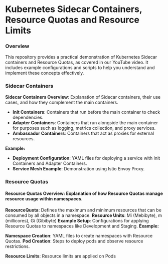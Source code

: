 # Kubernetes Sidecar Containers, Resource Quotas and Resource Limits
### Overview
This repository provides a practical demonstration of Kubernetes Sidecar containers and Resource Quotas, as covered in our YouTube video. It includes example configurations and scripts to help you understand and implement these concepts effectively.

### Sidecar Containers
**Sidecar Containers Overview**: Explanation of Sidecar containers, their use cases, and how they complement the main containers.

- **Init Containers**: Containers that run before the main container to check dependencies.
- **Adapter Containers**: Containers that run alongside the main container for purposes such as logging, metrics collection, and proxy services.
- **Ambassador Containers**: Containers that act as proxies for external resources.

**Example:**
- **Deployment Configuration**: YAML files for deploying a service with Init Containers and Adapter Containers.
- **Service Mesh Example**: Demonstration using Istio Envoy Proxy.
### Resource Quotas
#### Resource Quotas Overview: Explanation of how Resource Quotas manage resource usage within namespaces.
**ResourceQuota**: Defines the maximum and minimum resources that can be consumed by all objects in a namespace.
**Resource Units**: Mi (Mebibyte), m (millicores), Gi (Gibibyte)
**Example Setup**: Configurations for applying Resource Quotas to namespaces like Development and Staging.
**Example:**

**Namespace Creation**: YAML files to create namespaces with Resource Quotas.
**Pod Creation**: Steps to deploy pods and observe resource restrictions.

**Resource Limits**: Resource limits are applied on Pods
